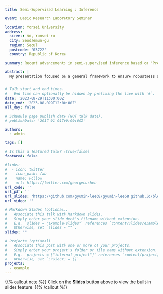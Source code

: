 ```yaml
---
title: Semi-Supervised Learning : Inference

event: Basic Research Laboratory Seminar

location: Yonsei University
address:
  street: 50, Yonsei-ro
  city: Seodaemun-gu
  region: Seoul
  postcode: '03722'
  country: Republic of Korea

summary: Recent advancements in semi-supervised inference based on "Prediction-powered inference(2023)" by Angelopoulos, A. N., Bates, S., Fannjiang, C., Jordan, M. I., & Zrnic, T. and "Doubly-Robust Self-Training(2024)" by Zhu, B., Ding, M., Jacobson, P., Wu, M., Zhan, W., Jordan, M., & Jiao, J.

abstract: |
  My presentation focused on a general framework to ensure robustness and efficiency in incorporating unlabeled data into statistical models. This is based on two recent research; "Prediction-powered inference(2023)" by Angelopoulos, A. N., Bates, S., Fannjiang, C., Jordan, M. I., & Zrnic, T. and "Doubly-Robust Self-Training(2024)" by Zhu, B., Ding, M., Jacobson, P., Wu, M., Zhan, W., Jordan, M., & Jiao, J.


# Talk start and end times.
#   End time can optionally be hidden by prefixing the line with `#`.
date: '2023-08-29T11:00:00Z'
date_end: '2023-08-029T12:00:00Z'
all_day: false

# Schedule page publish date (NOT talk date).
# publishDate: '2017-01-01T00:00:00Z'

authors:
  - admin

tags: []

# Is this a featured talk? (true/false)
featured: false

#links:
#  - icon: twitter
#    icon_pack: fab
#    name: Follow
#    url: https://twitter.com/georgecushen
url_code: ''
url_pdf: ''
url_slides: 'https://github.com/gyumin-lee68/gyumin-lee68.github.io/blob/main/static/uploads/brl_seminar.pdf'
url_video: ''

# Markdown Slides (optional).
#   Associate this talk with Markdown slides.
#   Simply enter your slide deck's filename without extension.
#   E.g. `slides = "example-slides"` references `content/slides/example-slides.md`.
#   Otherwise, set `slides = ""`.
slides: ""

# Projects (optional).
#   Associate this post with one or more of your projects.
#   Simply enter your project's folder or file name without extension.
#   E.g. `projects = ["internal-project"]` references `content/project/deep-learning/index.md`.
#   Otherwise, set `projects = []`.
projects:
  - example
---
```


{{% callout note %}}
Click on the **Slides** button above to view the built-in slides feature.
{{% /callout %}}
